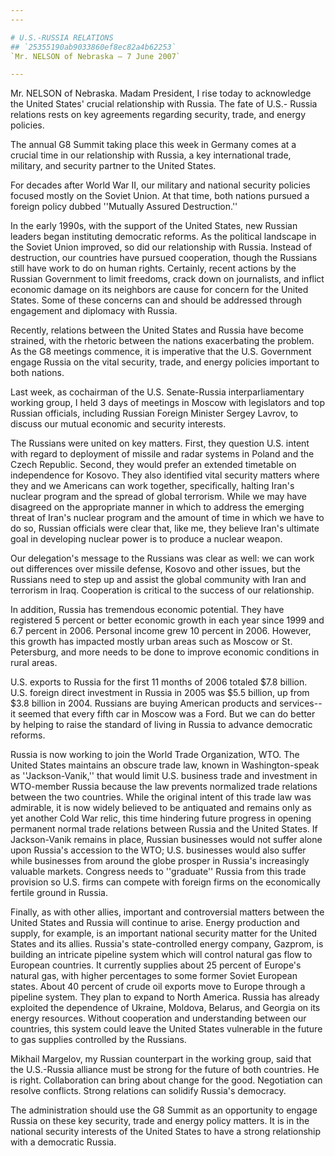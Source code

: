 ```yaml
---
---

# U.S.-RUSSIA RELATIONS
## `25355190ab9033860ef8ec82a4b62253`
`Mr. NELSON of Nebraska — 7 June 2007`

---
```



Mr. NELSON of Nebraska. Madam President, I rise today to acknowledge 
the United States' crucial relationship with Russia. The fate of U.S.-
Russia relations rests on key agreements regarding security, trade, and 
energy policies.

The annual G8 Summit taking place this week in Germany comes at a 
crucial time in our relationship with Russia, a key international 
trade, military, and security partner to the United States.

For decades after World War II, our military and national security 
policies focused mostly on the Soviet Union. At that time, both nations 
pursued a foreign policy dubbed ''Mutually Assured Destruction.''

In the early 1990s, with the support of the United States, new 
Russian leaders began instituting democratic reforms. As the political 
landscape in the Soviet Union improved, so did our relationship with 
Russia. Instead of destruction, our countries have pursued cooperation, 
though the Russians still have work to do on human rights. Certainly, 
recent actions by the Russian Government to limit freedoms, crack down 
on journalists, and inflict economic damage on its neighbors are cause 
for concern for the United States. Some of these concerns can and 
should be addressed through engagement and diplomacy with Russia.

Recently, relations between the United States and Russia have become 
strained, with the rhetoric between the nations exacerbating the 
problem. As the G8 meetings commence, it is imperative that the U.S. 
Government engage Russia on the vital security, trade, and energy 
policies important to both nations.

Last week, as cochairman of the U.S. Senate-Russia interparliamentary 
working group, I held 3 days of meetings in Moscow with legislators and 
top Russian officials, including Russian Foreign Minister Sergey 
Lavrov, to discuss our mutual economic and security interests.

The Russians were united on key matters. First, they question U.S. 
intent with regard to deployment of missile and radar systems in Poland 
and the Czech Republic. Second, they would prefer an extended timetable 
on independence for Kosovo. They also identified vital security matters 
where they and we Americans can work together, specifically, halting 
Iran's nuclear program and the spread of global terrorism. While we may 
have disagreed on the appropriate manner in which to address the 
emerging threat of Iran's nuclear program and the amount of time in 
which we have to do so, Russian officials were clear that, like me, 
they believe Iran's ultimate goal in developing nuclear power is to 
produce a nuclear weapon.

Our delegation's message to the Russians was clear as well: we can 
work out differences over missile defense, Kosovo and other issues, but 
the Russians need to step up and assist the global community with Iran 
and terrorism in Iraq. Cooperation is critical to the success of our 
relationship.

In addition, Russia has tremendous economic potential. They have 
registered 5 percent or better economic growth in each year since 1999 
and 6.7 percent in 2006. Personal income grew 10 percent in 2006. 
However, this growth has impacted mostly urban areas such as Moscow or 
St. Petersburg, and more needs to be done to improve economic 
conditions in rural areas.

U.S. exports to Russia for the first 11 months of 2006 totaled $7.8 
billion. U.S. foreign direct investment in Russia in 2005 was $5.5 
billion, up from $3.8 billion in 2004. Russians are buying American 
products and services--it seemed that every fifth car in Moscow was a 
Ford. But we can do better by helping to raise the standard of living 
in Russia to advance democratic reforms.

Russia is now working to join the World Trade Organization, WTO. The 
United States maintains an obscure trade law, known in Washington-speak 
as ''Jackson-Vanik,'' that would limit U.S. business trade and 
investment in WTO-member Russia because the law prevents normalized 
trade relations between the two countries. While the original intent of 
this trade law was admirable, it is now widely believed to be 
antiquated and remains only as yet another Cold War relic, this time 
hindering future progress in opening permanent normal trade relations 
between Russia and the United States. If Jackson-Vanik remains in 
place, Russian businesses would not suffer alone upon Russia's 
accession to the WTO; U.S. businesses would also suffer while 
businesses from around the globe prosper in Russia's increasingly 
valuable markets. Congress needs to ''graduate'' Russia from this trade 
provision so U.S. firms can compete with foreign firms on the 
economically fertile ground in Russia.

Finally, as with other allies, important and controversial matters 
between the United States and Russia will continue to arise. Energy 
production and supply, for example, is an important national security 
matter for the United States and its allies. Russia's state-controlled 
energy company, Gazprom, is building an intricate pipeline system which 
will control natural gas flow to European countries. It currently 
supplies about 25 percent of Europe's natural gas, with higher 
percentages to some former Soviet European states. About 40 percent of 
crude oil exports move to Europe through a pipeline system. They plan 
to expand to North America. Russia has already exploited the dependence 
of Ukraine, Moldova, Belarus, and Georgia on its energy resources. 
Without cooperation and understanding between our countries, this 
system could leave the United States vulnerable in the future to gas 
supplies controlled by the Russians.

Mikhail Margelov, my Russian counterpart in the working group, said 
that the U.S.-Russia alliance must be strong for the future of both 
countries. He is right. Collaboration can bring about change for the 
good. Negotiation can resolve conflicts. Strong relations can solidify 
Russia's democracy.

The administration should use the G8 Summit as an opportunity to 
engage Russia on these key security, trade and energy policy matters. 
It is in the national security interests of the United States to have a 
strong relationship with a democratic Russia.
